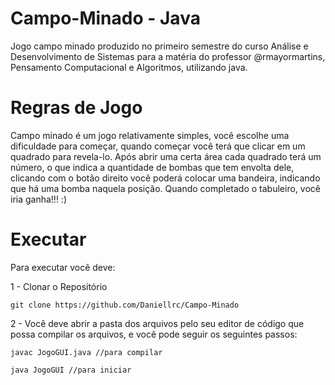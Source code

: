# Campo-Minado - Java

Jogo campo minado produzido no primeiro semestre do curso Análise e Desenvolvimento de Sistemas para a matéria do professor @rmayormartins, Pensamento Computacional e Algoritmos, utilizando java. 

# Regras de Jogo

Campo minado é um jogo relativamente simples, você escolhe uma dificuldade para começar, quando começar você terá que clicar em um quadrado para revela-lo. Após abrir uma certa área cada quadrado terá um número, o que indica a quantidade de bombas que tem envolta dele, clicando com o botão direito você poderá colocar uma bandeira, indicando que há uma bomba naquela posição. Quando completado o tabuleiro, você iria ganha!!! :)

# Executar

Para executar você deve:

1 - Clonar o Repositório

```git clone https://github.com/Daniellrc/Campo-Minado```

2 - Você deve abrir a pasta dos arquivos pelo seu editor de código que possa compilar os arquivos, e você pode seguir os seguintes passos:

```javac JogoGUI.java //para compilar```

```java JogoGUI //para iniciar```

